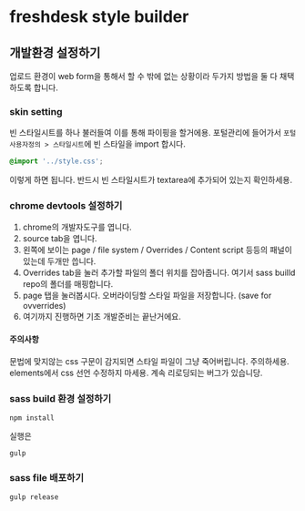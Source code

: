 # freshdesk style builder




## 개발환경 설정하기
업로드 환경이 web form을 통해서 할 수 밖에 없는 상황이라 두가지 방법을 둘 다 채택하도록 합니다.






###	skin setting

빈 스타일시트를 하나 불러들여 이를 통해 파이핑을 할거에용.
포털관리에 들어가서 `포털 사용자정의 > 스타일시트`에 빈 스타일을 import 합시다.

``` css
@import '../style.css';
```

이렇게 하면 됩니다.
반드시 빈 스타일시트가 textarea에 추가되어 있는지 확인하세용.


###	chrome devtools 설정하기

1.	chrome의 개발자도구를 엽니다.
2.	source tab을 엽니다.
3.	왼쪽에 보이는 page / file system / Overrides / Content script 등등의 패널이 있는데 두개만 씁니다.
4.	Overrides tab을 눌러 추가할 파일의 폴더 위치를 잡아줍니다.
	여기서 sass builld repo의 폴더를 매핑합니다.
5.	page 탭을 눌러봅시다.
	오버라이딩할 스타일 파일을 저장합니다. (save for ovverrides)
6.	여기까지 진행하면 기초 개발준비는 끝난거에요.




####	주의사항

문법에 맞지않는 css 구문이 감지되면 스타일 파일이 그냥 죽어버립니다. 주의하세용.
elements에서 css 선언 수정하지 마세용. 계속 리로딩되는 버그가 있습니당.




###	sass build 환경 설정하기

```
npm install
```

실행은
```
gulp
```

### sass file 배포하기

```
gulp release
```

